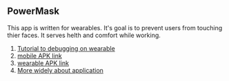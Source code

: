 ## PowerMask
  This app is written for wearables.
It's goal is to prevent users from touching thier faces. 
It serves helth and comfort while working.
1. [Tutorial to debugging on wearable](https://developer.android.com/training/wearables/apps/debugging)
2. [mobile APK link](https://drive.google.com/file/d/1DVZ8EdZF0aB0yHhF_ofUw6kU-tYb-sWq/view?usp=sharing)
3. [wearable APK link](https://drive.google.com/file/d/11NLKkVuWlao8t3emj3omt4J5hRaTBOGD/view?usp=sharing)
4. [More widely about application](https://docs.google.com/document/d/1Ui_uKNgdGh-qywKpKFXMvIKUU-dhInkcdIYo8zi4_iY/edit?usp=drivesdk)

